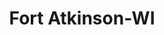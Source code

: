 ---
title: Fort Atkinson-WI
slug: fort-atkinson-wi
f_state:
- cms/state/wisconsin.md
f_locations:
- cms/payday-loan/cash-store-8702.md
- cms/payday-loan/check-into-cash-12931.md
- cms/payday-loan/check-into-cash-wisconsin-llc-13740.md
- cms/payday-loan/quick-cash-inc-25193.md
- cms/payday-loan/quick-cash-of-wisconsin-llc-25213.md
updated-on: '2024-05-30T13:41:28.615Z'
created-on: '2024-05-30T13:41:28.615Z'
published-on: '2024-05-30T13:54:32.469Z'
f_city: Fort Atkinson
layout: '[city].html'
tags: city
---